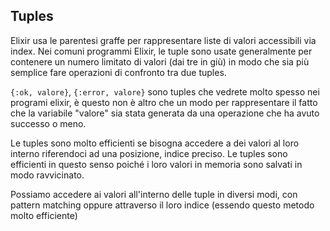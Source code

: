 ## Tuples

Elixir usa le parentesi graffe per rappresentare liste di valori accessibili via index. 
Nei comuni programmi Elixir, le tuple sono usate generalmente per contenere un numero limitato di valori (dai tre in giù)
in modo che sia più semplice fare operazioni di confronto tra due tuples. 

`{:ok, valore}`, `{:error, valore}` sono tuples che vedrete molto spesso nei programi elixir, 
è questo non è altro che un modo per rappresentare il fatto che la variabile "valore" sia
stata generata da una operazione che ha avuto successo o meno.

Le tuples sono molto efficienti se bisogna accedere a dei valori al loro interno riferendoci 
ad una posizione, indice preciso. Le tuples sono efficienti in questo senso poiché 
i loro valori in memoria sono salvati in modo ravvicinato.

Possiamo accedere ai valori all'interno delle tuple in diversi modi, con pattern matching oppure attraverso il 
loro indice (essendo questo metodo molto efficiente)